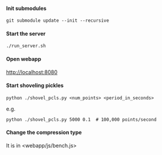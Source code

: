#### Init submodules

`git submodule update --init --recursive`

#### Start the server

`./run_server.sh`

#### Open webapp

<http://localhost:8080>

#### Start shoveling pickles

`python ./shovel_pcls.py <num_points> <period_in_seconds>`

e.g.

`python ./shovel_pcls.py 5000 0.1  # 100,000 points/second`

#### Change the compression type

It is in <webapp/js/bench.js>
